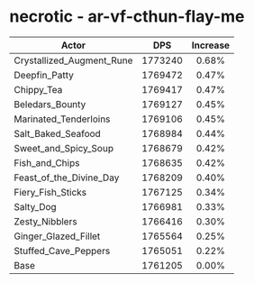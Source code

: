 # necrotic - ar-vf-cthun-flay-me
| Actor | DPS | Increase |
|---|:---:|:---:|
|Crystallized_Augment_Rune|1773240|0.68%|
|Deepfin_Patty|1769472|0.47%|
|Chippy_Tea|1769417|0.47%|
|Beledars_Bounty|1769127|0.45%|
|Marinated_Tenderloins|1769106|0.45%|
|Salt_Baked_Seafood|1768984|0.44%|
|Sweet_and_Spicy_Soup|1768679|0.42%|
|Fish_and_Chips|1768635|0.42%|
|Feast_of_the_Divine_Day|1768209|0.40%|
|Fiery_Fish_Sticks|1767125|0.34%|
|Salty_Dog|1766981|0.33%|
|Zesty_Nibblers|1766416|0.30%|
|Ginger_Glazed_Fillet|1765564|0.25%|
|Stuffed_Cave_Peppers|1765051|0.22%|
|Base|1761205|0.00%|
